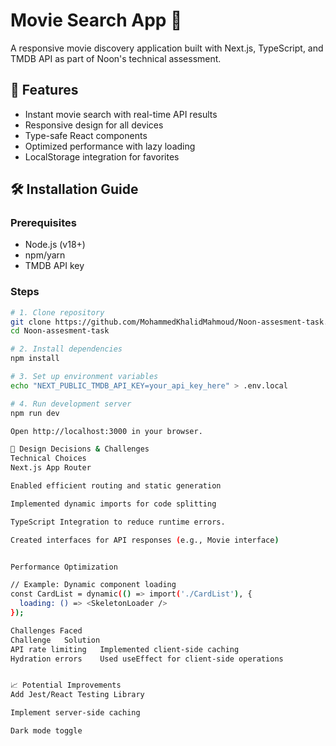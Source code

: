 # Movie Search App 🎥

A responsive movie discovery application built with Next.js, TypeScript, and TMDB API as part of Noon's technical assessment.


## 🌟 Features
- Instant movie search with real-time API results
- Responsive design for all devices
- Type-safe React components
- Optimized performance with lazy loading
- LocalStorage integration for favorites 

## 🛠 Installation Guide

### Prerequisites
- Node.js (v18+)
- npm/yarn
- TMDB API key

### Steps
```bash
# 1. Clone repository
git clone https://github.com/MohammedKhalidMahmoud/Noon-assesment-task.git
cd Noon-assesment-task

# 2. Install dependencies
npm install

# 3. Set up environment variables
echo "NEXT_PUBLIC_TMDB_API_KEY=your_api_key_here" > .env.local

# 4. Run development server
npm run dev

Open http://localhost:3000 in your browser.

🧠 Design Decisions & Challenges
Technical Choices
Next.js App Router

Enabled efficient routing and static generation

Implemented dynamic imports for code splitting

TypeScript Integration to reduce runtime errors.

Created interfaces for API responses (e.g., Movie interface)


Performance Optimization

// Example: Dynamic component loading
const CardList = dynamic(() => import('./CardList'), { 
  loading: () => <SkeletonLoader /> 
});

Challenges Faced
Challenge	Solution
API rate limiting	Implemented client-side caching
Hydration errors	Used useEffect for client-side operations


📈 Potential Improvements
Add Jest/React Testing Library

Implement server-side caching

Dark mode toggle
